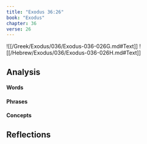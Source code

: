 ```yaml
---
title: "Exodus 36:26"
book: "Exodus"
chapter: 36
verse: 26
---
```

![[/Greek/Exodus/036/Exodus-036-026G.md#Text]]
![[/Hebrew/Exodus/036/Exodus-036-026H.md#Text]]

## Analysis

#### Words

#### Phrases

#### Concepts

## Reflections
